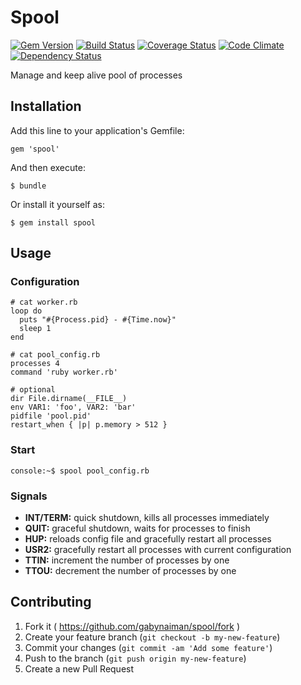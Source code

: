 # Spool

[![Gem Version](https://badge.fury.io/rb/spool.png)](https://rubygems.org/gems/spool)
[![Build Status](https://travis-ci.org/gabynaiman/spool.png?branch=master)](https://travis-ci.org/gabynaiman/spool)
[![Coverage Status](https://coveralls.io/repos/gabynaiman/spool/badge.png?branch=master)](https://coveralls.io/r/gabynaiman/spool?branch=master)
[![Code Climate](https://codeclimate.com/github/gabynaiman/spool.png)](https://codeclimate.com/github/gabynaiman/spool)
[![Dependency Status](https://gemnasium.com/gabynaiman/spool.png)](https://gemnasium.com/gabynaiman/spool)

Manage and keep alive pool of processes

## Installation

Add this line to your application's Gemfile:

    gem 'spool'

And then execute:

    $ bundle

Or install it yourself as:

    $ gem install spool

## Usage

### Configuration

    # cat worker.rb
    loop do
      puts "#{Process.pid} - #{Time.now}"
      sleep 1
    end

    # cat pool_config.rb
    processes 4
    command 'ruby worker.rb'
    
    # optional
    dir File.dirname(__FILE__)
    env VAR1: 'foo', VAR2: 'bar'
    pidfile 'pool.pid'
    restart_when { |p| p.memory > 512 }

### Start

    console:~$ spool pool_config.rb

### Signals

- **INT/TERM:** quick shutdown, kills all processes immediately
- **QUIT:** graceful shutdown, waits for processes to finish
- **HUP:** reloads config file and gracefully restart all processes
- **USR2:** gracefully restart all processes with current configuration
- **TTIN:** increment the number of processes by one
- **TTOU:** decrement the number of processes by one

## Contributing

1. Fork it ( https://github.com/gabynaiman/spool/fork )
2. Create your feature branch (`git checkout -b my-new-feature`)
3. Commit your changes (`git commit -am 'Add some feature'`)
4. Push to the branch (`git push origin my-new-feature`)
5. Create a new Pull Request
